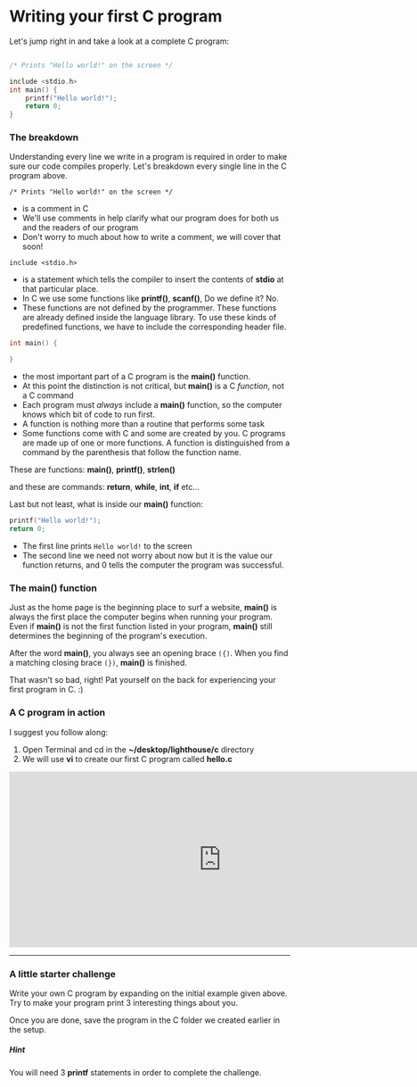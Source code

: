# Writing your first C program

Let's jump right in and take a look at a complete C program:

```c

/* Prints "Hello world!" on the screen */

include <stdio.h>
int main() {
	printf("Hello world!");
	return 0;
}
```

### The breakdown

Understanding every line we write in a program is required in order to make sure our code compiles properly.  Let's breakdown every single line in the C program above.

`/* Prints "Hello world!" on the screen */`

* is a comment in C
* We'll use comments in help clarify what our program does for both us and the readers of our program
* Don't worry to much about how to write a comment, we will cover that soon!


`include <stdio.h>`

* is a statement which tells the compiler to insert the contents of **stdio** at that particular place.
* In C we use some functions like **printf()**, **scanf()**,
Do we define it? No.
* These functions are not defined by the programmer. These functions are already defined inside the language library. To use these kinds of predefined functions, we have to include the corresponding header file.

```c
int main() {

}
```

* the most important part of a C program is the **main()** function.
* At this point the distinction is not critical, but **main()** is a C *function*, not a C command
* Each program must *always* include a **main()** function, so the computer knows which bit of code to run first.
* A function is nothing more than a routine that performs some task
* Some functions come with C and some are created by you. C programs are made up of one or more functions. A function is distinguished from a command by the parenthesis that follow the function name.

These are functions:
**main()**, **printf()**, **strlen()**

and these are commands:
**return**, **while**, **int**, **if** etc...

Last but not least, what is inside our **main()** function:
```c
printf("Hello world!");
return 0;
```
* The first line prints `Hello world!` to the screen
* The second line we need not worry about now but it is the value our function returns, and 0 tells the computer the program was successful.

### The main() function

Just as the home page is the beginning place to surf a website, **main()** is always the first place the computer begins when running your program. Even if **main()** is not the first function listed in your program, **main()** still determines the beginning of the program's execution.

After the word **main()**, you always see an opening brace `({)`. When you find a matching closing brace `(})`, **main()** is finished.

That wasn't so bad, right! Pat yourself on the back for experiencing your first program in C. :)

### A C program in action

I suggest you follow along:

1. Open Terminal and cd in the **~/desktop/lighthouse/c** directory
2. We will use **vi** to create our first C program called **hello.c**

<iframe width="760" height="315" src="https://www.youtube.com/embed/NN8SEXtijLY" frameborder="0" allowfullscreen></iframe>

---

### A little starter challenge

Write your own C program by expanding on the initial example given above. Try to make your program print 3 interesting things about you.

Once you are done, save the program in the C folder we created earlier in the setup.

##### Hint
You will need 3 **printf** statements in order to complete the challenge.
